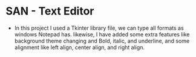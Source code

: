 # SAN - Text Editor

- In this project I used a Tkinter library file, we can type all formats as windows Notepad has. likewise, I have added some extra features like background theme changing and Bold, italic, and underline, and some alignment like left align, center align, and right align.